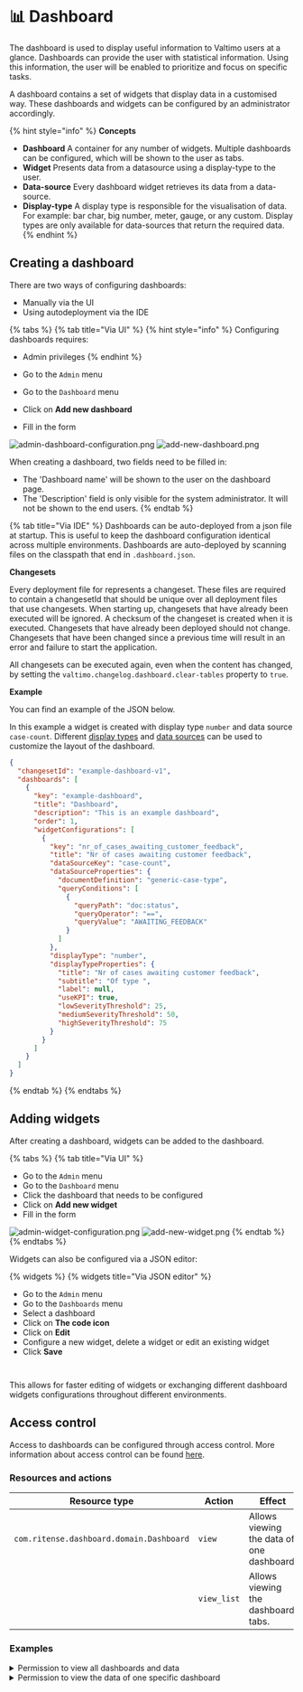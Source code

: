 # 📊 Dashboard

The dashboard is used to display useful information to Valtimo users at a glance. Dashboards can provide the user with statistical information. Using this information, the user will be enabled to prioritize and focus on specific tasks.

A dashboard contains a set of widgets that display data in a customised way. These dashboards and widgets can be configured by an administrator accordingly.

{% hint style="info" %}
**Concepts**

* **Dashboard** A container for any number of widgets. Multiple dashboards can be configured, which will be shown to the user as tabs.
* **Widget** Presents data from a datasource using a display-type to the user.
* **Data-source** Every dashboard widget retrieves its data from a data-source.
* **Display-type** A display type is responsible for the visualisation of data. For example: bar char, big number, meter, gauge, or any custom. Display types are only available for data-sources that return the required data.
{% endhint %}

## Creating a dashboard

There are two ways of configuring dashboards:

* Manually via the UI
* Using autodeployment via the IDE

{% tabs %}
{% tab title="Via UI" %}
{% hint style="info" %}
Configuring dashboards requires:

* Admin privileges
{% endhint %}

* Go to the `Admin` menu
* Go to the `Dashboard` menu
* Click on **Add new dashboard**
* Fill in the form

![admin-dashboard-configuration.png](../../.gitbook/assets/admin-dashboard-configuration.png) ![add-new-dashboard.png](../../.gitbook/assets/add-new-dashboard.png)

When creating a dashboard, two fields need to be filled in:

* The 'Dashboard name' will be shown to the user on the dashboard page.
* The 'Description' field is only visible for the system administrator. It will not be shown to the end users.
{% endtab %}

{% tab title="Via IDE" %}
Dashboards can be auto-deployed from a json file at startup. This is useful to keep the dashboard configuration identical across multiple environments. Dashboards are auto-deployed by scanning files on the classpath that end in `.dashboard.json`.

**Changesets**

Every deployment file for represents a changeset. These files are required to contain a changesetId that should be unique over all deployment files that use changesets. When starting up, changesets that have already been executed will be ignored. A checksum of the changeset is created when it is executed. Changesets that have already been deployed should not change. Changesets that have been changed since a previous time will result in an error and failure to start the application.

All changesets can be executed again, even when the content has changed, by setting the `valtimo.changelog.dashboard.clear-tables` property to `true`.

**Example**

You can find an example of the JSON below.

In this example a widget is created with display type `number` and data source `case-count`. Different [display types](widget-display-types.md) and [data sources](dashboard.md) can be used to customize the layout of the dashboard.

```json
{
  "changesetId": "example-dashboard-v1",
  "dashboards": [
    {
      "key": "example-dashboard",
      "title": "Dashboard",
      "description": "This is an example dashboard",
      "order": 1,
      "widgetConfigurations": [
        {
          "key": "nr_of_cases_awaiting_customer_feedback",
          "title": "Nr of cases awaiting customer feedback",
          "dataSourceKey": "case-count",
          "dataSourceProperties": {
            "documentDefinition": "generic-case-type",
            "queryConditions": [
              {
                "queryPath": "doc:status",
                "queryOperator": "==",
                "queryValue": "AWAITING_FEEDBACK"
              }
            ]
          },
          "displayType": "number",
          "displayTypeProperties": {
            "title": "Nr of cases awaiting customer feedback",
            "subtitle": "Of type ",
            "label": null,
            "useKPI": true,
            "lowSeverityThreshold": 25,
            "mediumSeverityThreshold": 50,
            "highSeverityThreshold": 75
          }
        }
      ]
    }
  ]
}
```
{% endtab %}
{% endtabs %}

## Adding widgets

After creating a dashboard, widgets can be added to the dashboard.

{% tabs %}
{% tab title="Via UI" %}
* Go to the `Admin` menu
* Go to the `Dashboard` menu
* Click the dashboard that needs to be configured
* Click on **Add new widget**
* Fill in the form

![admin-widget-configuration.png](../../.gitbook/assets/admin-widget-configuration.png) ![add-new-widget.png](../../.gitbook/assets/add-new-widget.png)
{% endtab %}
{% endtabs %}

Widgets can also be configured via a JSON editor:

{% widgets %}
{% widgets title="Via JSON editor" %}

- Go to the `Admin` menu
- Go to the `Dashboards` menu
- Select a dashboard
- Click on **The code icon**
- Click on **Edit**
- Configure a new widget, delete a widget or edit an existing widget
- Click **Save**

<figure><img src="../../.gitbook/assets/admin-widget-configuration-json-editor.png" alt=""><figcaption></figcaption></figure>

<figure><img src="../../.gitbook/assets/admin-widget-configuration-json-editor-active.png" alt=""><figcaption></figcaption></figure>

This allows for faster editing of widgets or exchanging different dashboard widgets configurations throughout different environments.

## Access control

Access to dashboards can be configured through access control. More information about access control can be found [here](https://docs.valtimo.nl/features/access-control).

### Resources and actions

<table><thead><tr><th width="357">Resource type</th><th width="111">Action</th><th>Effect</th></tr></thead><tbody><tr><td><code>com.ritense.dashboard.domain.Dashboard</code></td><td><code>view</code></td><td>Allows viewing the data of one dashboard.</td></tr><tr><td></td><td><code>view_list</code></td><td>Allows viewing the dashboard tabs.</td></tr></tbody></table>

### Examples

<details>

<summary>Permission to view all dashboards and data</summary>

<pre class="language-json" data-overflow="wrap"><code class="lang-json">[
    {
<strong>        "resourceType": "com.ritense.dashboard.domain.Dashboard",
</strong>        "action": "view",
        "conditions": []
    },
    {
        "resourceType": "com.ritense.dashboard.domain.Dashboard",
        "action": "view_list",
        "conditions": []
    }
]
</code></pre>

</details>

<details>

<summary>Permission to view the data of one specific dashboard</summary>

{% code overflow="wrap" %}
```json
[
   {
      "resourceType": "com.ritense.dashboard.domain.Dashboard",
      "action": "view",
      "conditions": [
         {
            "type": "field",
            "field": "key",
            "operator": "==",
            "value": "management-dashboard"
         }
      ]
   },
   {
      "resourceType": "com.ritense.dashboard.domain.Dashboard",
      "action": "view_list",
      "conditions": [
         {
            "type": "field",
            "field": "key",
            "operator": "==",
            "value": "management-dashboard"
         }
      ]
   }
]
```
{% endcode %}

</details>
